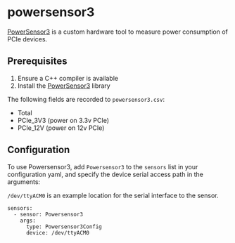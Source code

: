 # powersensor3
[PowerSensor3](https://github.com/nlesc-recruit/PowerSensor3) is a custom hardware tool to measure power consumption of PCIe devices.

## Prerequisites
1. Ensure a C++ compiler is available
2. Install the [PowerSensor3](https://github.com/nlesc-recruit/PowerSensor3) library

The following fields are recorded to `powersensor3.csv`:
* Total
* PCIe_3V3 (power on 3.3v PCIe)
* PCIe_12V (power on 12v PCIe)

## Configuration
To use Powersensor3, add `Powersensor3` to the `sensors` list in your configuration yaml, and specify the device serial access path in the arguments:

`/dev/ttyACM0` is an example location for the serial interface to the sensor.
```
sensors:
  - sensor: Powersensor3
    args:
      type: Powersensor3Config
      device: /dev/ttyACM0
```